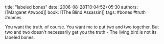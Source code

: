 
title: "labeled bones"
date: 2006-08-28T10:04:52+05:30
authors: [[Margaret Atwood]]
book: [[The Blind Assassin]]
tags: #bones #truth #names

You want the truth, of course. You want me to put two and two together. But two and two doesn't necessarily get you the truth - The living bird is not its labeled bones.
